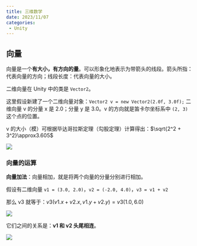 ```yaml
---
title: 三维数学
date: 2023/11/07
categories:
 - Unity
---
```


## 向量

向量是一个**有大小，有方向的量**。可以形象化地表示为带箭头的线段。箭头所指：代表向量的方向；线段长度：代表向量的大小。

二维向量在 Unity 中的类是 `Vector2`。

这里假设新建了一个二维向量对象：`Vector2 v = new Vector2(2.0f, 3.0f);` 二维向量 v 的分量 x 是 2.0；分量 y 是 3.0。v 的方向就是笛卡尔坐标系中 `(2, 3)` 这个点的位置。

v 的大小（模）可根据毕达哥拉斯定理（勾股定理）计算得出：$\sqrt{2^2 + 3^2}\approx3.605$

![](/imgs/blogs/gameengine/unity/3dmath/vector-define.png)

### 向量的运算

**向量加法**：向量相加，就是将两个向量的分量分别进行相加。

假设有二维向量 `v1 = (3.0, 2.0)`，`v2 = (-2.0, 4.0)`，`v3 = v1 + v2`

那么 v3 就等于：$v3(v1.x+v2.x, v1.y+v2.y) = v3(1.0, 6.0)$ 

![](/imgs/blogs/gameengine/unity/3dmath/v3express.png)

它们之间的关系是：**v1 和 v2 头尾相连**。

![](/imgs/blogs/gameengine/3dmath/relation.png)